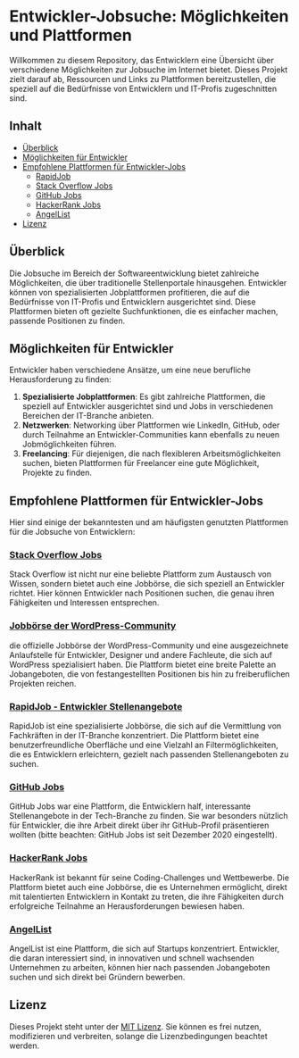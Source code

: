 # Entwickler-Jobsuche: Möglichkeiten und Plattformen

Willkommen zu diesem Repository, das Entwicklern eine Übersicht über verschiedene Möglichkeiten zur Jobsuche im Internet bietet. Dieses Projekt zielt darauf ab, Ressourcen und Links zu Plattformen bereitzustellen, die speziell auf die Bedürfnisse von Entwicklern und IT-Profis zugeschnitten sind.

## Inhalt

- [Überblick](#überblick)
- [Möglichkeiten für Entwickler](#möglichkeiten-für-entwickler)
- [Empfohlene Plattformen für Entwickler-Jobs](#empfohlene-plattformen-für-entwickler-jobs)
  - [RapidJob](#rapidjob)
  - [Stack Overflow Jobs](#stack-overflow-jobs)
  - [GitHub Jobs](#github-jobs)
  - [HackerRank Jobs](#hackerrank-jobs)
  - [AngelList](#angellist)
- [Lizenz](#lizenz)

## Überblick

Die Jobsuche im Bereich der Softwareentwicklung bietet zahlreiche Möglichkeiten, die über traditionelle Stellenportale hinausgehen. Entwickler können von spezialisierten Jobplattformen profitieren, die auf die Bedürfnisse von IT-Profis und Entwicklern ausgerichtet sind. Diese Plattformen bieten oft gezielte Suchfunktionen, die es einfacher machen, passende Positionen zu finden.

## Möglichkeiten für Entwickler

Entwickler haben verschiedene Ansätze, um eine neue berufliche Herausforderung zu finden:

1. **Spezialisierte Jobplattformen**: Es gibt zahlreiche Plattformen, die speziell auf Entwickler ausgerichtet sind und Jobs in verschiedenen Bereichen der IT-Branche anbieten.
2. **Netzwerken**: Networking über Plattformen wie LinkedIn, GitHub, oder durch Teilnahme an Entwickler-Communities kann ebenfalls zu neuen Jobmöglichkeiten führen.
3. **Freelancing**: Für diejenigen, die nach flexibleren Arbeitsmöglichkeiten suchen, bieten Plattformen für Freelancer eine gute Möglichkeit, Projekte zu finden.

## Empfohlene Plattformen für Entwickler-Jobs

Hier sind einige der bekanntesten und am häufigsten genutzten Plattformen für die Jobsuche von Entwicklern:

### [Stack Overflow Jobs](https://stackoverflow.com/jobs/companies)

Stack Overflow ist nicht nur eine beliebte Plattform zum Austausch von Wissen, sondern bietet auch eine Jobbörse, die sich speziell an Entwickler richtet. Hier können Entwickler nach Positionen suchen, die genau ihren Fähigkeiten und Interessen entsprechen.

### [Jobbörse der WordPress-Community](https://jobs.wordpress.net/)

die offizielle Jobbörse der WordPress-Community und eine ausgezeichnete Anlaufstelle für Entwickler, Designer und andere Fachleute, die sich auf WordPress spezialisiert haben. Die Plattform bietet eine breite Palette an Jobangeboten, die von festangestellten Positionen bis hin zu freiberuflichen Projekten reichen.

### [RapidJob - Entwickler Stellenangebote](https://www.rapidjob.de/jobs/entwickler-stellenangebote/)

RapidJob ist eine spezialisierte Jobbörse, die sich auf die Vermittlung von Fachkräften in der IT-Branche konzentriert. Die Plattform bietet eine benutzerfreundliche Oberfläche und eine Vielzahl an Filtermöglichkeiten, die es Entwicklern erleichtern, gezielt nach passenden Stellenangeboten zu suchen.

### [GitHub Jobs](https://www.github.careers/careers-home)

GitHub Jobs war eine Plattform, die Entwicklern half, interessante Stellenangebote in der Tech-Branche zu finden. Sie war besonders nützlich für Entwickler, die ihre Arbeit direkt über ihr GitHub-Profil präsentieren wollten (bitte beachten: GitHub Jobs ist seit Dezember 2020 eingestellt).

### [HackerRank Jobs](https://www.hackerrank.com/apply)

HackerRank ist bekannt für seine Coding-Challenges und Wettbewerbe. Die Plattform bietet auch eine Jobbörse, die es Unternehmen ermöglicht, direkt mit talentierten Entwicklern in Kontakt zu treten, die ihre Fähigkeiten durch erfolgreiche Teilnahme an Herausforderungen bewiesen haben.

### [AngelList](https://www.angellist.com/careers)

AngelList ist eine Plattform, die sich auf Startups konzentriert. Entwickler, die daran interessiert sind, in innovativen und schnell wachsenden Unternehmen zu arbeiten, können hier nach passenden Jobangeboten suchen und sich direkt bei Gründern bewerben.

## Lizenz

Dieses Projekt steht unter der [MIT Lizenz](LICENSE). Sie können es frei nutzen, modifizieren und verbreiten, solange die Lizenzbedingungen beachtet werden.
